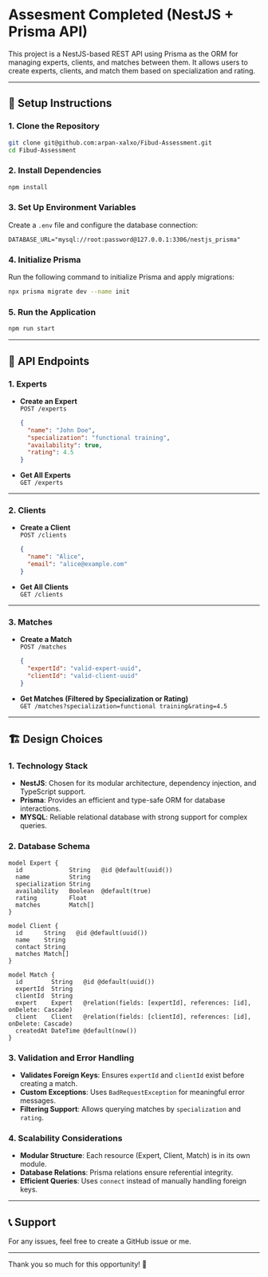 # Assesment Completed (NestJS + Prisma API)

This project is a NestJS-based REST API using Prisma as the ORM for managing experts, clients, and matches between them. It allows users to create experts, clients, and match them based on specialization and rating.

---

## 🚀 **Setup Instructions**

### **1. Clone the Repository**
```sh
git clone git@github.com:arpan-xalxo/Fibud-Assessment.git
cd Fibud-Assessment
```

### **2. Install Dependencies**
```sh
npm install
```

### **3. Set Up Environment Variables**
Create a `.env` file and configure the database connection:
```env
DATABASE_URL="mysql://root:password@127.0.0.1:3306/nestjs_prisma"
```

### **4. Initialize Prisma**
Run the following command to initialize Prisma and apply migrations:
```sh
npx prisma migrate dev --name init
```

### **5. Run the Application**
```sh
npm run start
```

---

## 📖 **API Endpoints**

### **1. Experts**
- **Create an Expert**  
  `POST /experts`
  ```json
  {
    "name": "John Doe",
    "specialization": "functional training",
    "availability": true,
    "rating": 4.5
  }
  ```

- **Get All Experts**  
  `GET /experts`

---

### **2. Clients**
- **Create a Client**  
  `POST /clients`
  ```json
  {
    "name": "Alice",
    "email": "alice@example.com"
  }
  ```

- **Get All Clients**  
  `GET /clients`

---

### **3. Matches**
- **Create a Match**  
  `POST /matches`
  ```json
  {
    "expertId": "valid-expert-uuid",
    "clientId": "valid-client-uuid"
  }
  ```

- **Get Matches (Filtered by Specialization or Rating)**  
  `GET /matches?specialization=functional training&rating=4.5`

---

## 🏗 **Design Choices**

### **1. Technology Stack**
- **NestJS**: Chosen for its modular architecture, dependency injection, and TypeScript support.
- **Prisma**: Provides an efficient and type-safe ORM for database interactions.
- **MYSQL**: Reliable relational database with strong support for complex queries.

### **2. Database Schema**
```prisma
model Expert {
  id             String   @id @default(uuid())
  name           String
  specialization String
  availability   Boolean  @default(true)
  rating         Float
  matches        Match[]
}

model Client {
  id      String   @id @default(uuid())
  name    String
  contact String
  matches Match[]
}

model Match {
  id        String   @id @default(uuid())
  expertId  String
  clientId  String
  expert    Expert   @relation(fields: [expertId], references: [id], onDelete: Cascade)
  client    Client   @relation(fields: [clientId], references: [id], onDelete: Cascade)
  createdAt DateTime @default(now())
}
```

### **3. Validation and Error Handling**
- **Validates Foreign Keys**: Ensures `expertId` and `clientId` exist before creating a match.
- **Custom Exceptions**: Uses `BadRequestException` for meaningful error messages.
- **Filtering Support**: Allows querying matches by `specialization` and `rating`.

### **4. Scalability Considerations**
- **Modular Structure**: Each resource (Expert, Client, Match) is in its own module.
- **Database Relations**: Prisma relations ensure referential integrity.
- **Efficient Queries**: Uses `connect` instead of manually handling foreign keys.

---

## 📞 **Support**
For any issues, feel free to create a GitHub issue or me.

---

Thank you so much for this opportunity! 🚀

